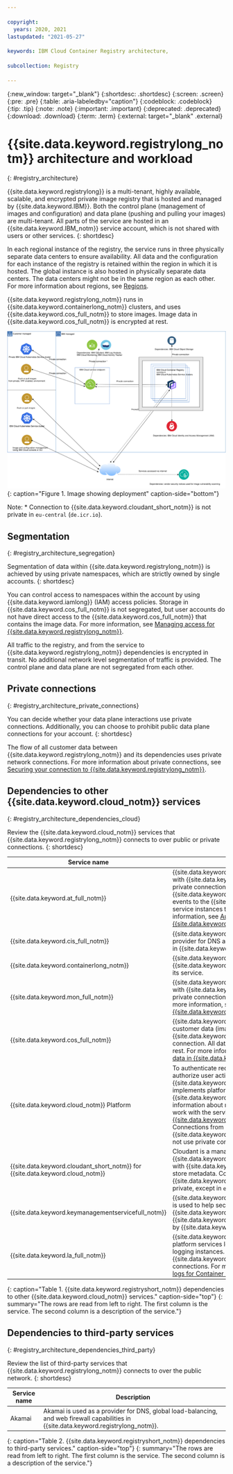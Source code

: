 ```yaml
---

copyright:
  years: 2020, 2021
lastupdated: "2021-05-27"

keywords: IBM Cloud Container Registry architecture,

subcollection: Registry

---
```


{:new_window: target="_blank"}
{:shortdesc: .shortdesc}
{:screen: .screen}
{:pre: .pre}
{:table: .aria-labeledby="caption"}
{:codeblock: .codeblock}
{:tip: .tip}
{:note: .note}
{:important: .important}
{:deprecated: .deprecated}
{:download: .download}
{:term: .term}
{:external: target="_blank" .external}

# {{site.data.keyword.registrylong_notm}} architecture and workload
{: #registry_architecture}

{{site.data.keyword.registrylong}} is a multi-tenant, highly available, scalable, and encrypted private image registry that is hosted and managed by {{site.data.keyword.IBM}}. Both the control plane (management of images and configuration) and data plane (pushing and pulling your images) are multi-tenant. All parts of the service are hosted in an {{site.data.keyword.IBM_notm}} service account, which is not shared with users or other services.
{: shortdesc}

In each regional instance of the registry, the service runs in three physically separate data centers to ensure availability. All data and the configuration for each instance of the registry is retained within the region in which it is hosted. The global instance is also hosted in physically separate data centers. The data centers might not be in the same region as each other. For more information about regions, see [Regions](/docs/Registry?topic=Registry-registry_overview#registry_regions).

{{site.data.keyword.registrylong_notm}} runs in {{site.data.keyword.containerlong_notm}} clusters, and uses {{site.data.keyword.cos_full_notm}} to store images. Image data in {{site.data.keyword.cos_full_notm}} is encrypted at rest.

![Image showing deployment.](images/container-registry_deployment_model.svg "Image showing deployment in your account, MZRs, public ingress, private ingress, customer data flows, and dependencies (public and private)."){: caption="Figure 1. Image showing deployment" caption-side="bottom"}

Note: \* Connection to {{site.data.keyword.cloudant_short_notm}} is not private in `eu-central` (`de.icr.io`).

## Segmentation
{: #registry_architecture_segregation}

Segmentation of data within {{site.data.keyword.registrylong_notm}} is achieved by using private namespaces, which are strictly owned by single accounts.
{: shortdesc}

You can control access to namespaces within the account by using {{site.data.keyword.iamlong}} (IAM) access policies. Storage in {{site.data.keyword.cos_full_notm}} is not segregated, but user accounts do not have direct access to the {{site.data.keyword.cos_full_notm}} that contains the image data. For more information, see [Managing access for {{site.data.keyword.registrylong_notm}}](/docs/Registry?topic=Registry-iam).

All traffic to the registry, and from the service to {{site.data.keyword.registrylong_notm}} dependencies is encrypted in transit. No additional network level segmentation of traffic is provided. The control plane and data plane are not segregated from each other.

## Private connections
{: #registry_architecture_private_connections}

You can decide whether your data plane interactions use private connections. Additionally, you can choose to prohibit public data plane connections for your account.
{: shortdesc}

The flow of all customer data between {{site.data.keyword.registrylong_notm}} and its dependencies uses private network connections. For more information about private connections, see [Securing your connection to {{site.data.keyword.registrylong_notm}}](/docs/Registry?topic=Registry-registry_private).

## Dependencies to other {{site.data.keyword.cloud_notm}} services
{: #registry_architecture_dependencies_cloud}

Review the {{site.data.keyword.cloud_notm}} services that {{site.data.keyword.registrylong_notm}} connects to over public or private connections.
{: shortdesc}

| Service name | Description |
|------------|-------------------------------------|
| {{site.data.keyword.at_full_notm}} | {{site.data.keyword.registrylong_notm}} integrates with {{site.data.keyword.at_short}}, by using a private connection, to forward {{site.data.keyword.registryshort_notm}} audit events to the {{site.data.keyword.at_short}} service instances that you set up. For more information, see [Auditing events for {{site.data.keyword.registryshort_notm}}](/docs/Registry?topic=Registry-at_events). |
| {{site.data.keyword.cis_full_notm}} | {{site.data.keyword.cis_full_notm}} is used as a provider for DNS and load-balancing capabilities in {{site.data.keyword.registrylong_notm}}. |
| {{site.data.keyword.containerlong_notm}} | {{site.data.keyword.registrylong_notm}} uses {{site.data.keyword.containerlong_notm}} to run its service. |
| {{site.data.keyword.mon_full_notm}} | {{site.data.keyword.registrylong_notm}} integrates with {{site.data.keyword.mon_short}}, by using a private connection, to send platform metrics. For more information, see [Monitoring metrics for {{site.data.keyword.registrylong_notm}}](/docs/Registry?topic=Registry-registry_monitor). |
| {{site.data.keyword.cos_full_notm}} | {{site.data.keyword.registryshort_notm}} stores customer data (images) in {{site.data.keyword.cos_short}} by using a private connection. All data is encrypted in transit and at rest. For more information, see [Managing your data in {{site.data.keyword.registrylong_notm}}](/docs/Registry?topic=Registry-delete-data).|
| {{site.data.keyword.cloud_notm}} Platform | To authenticate requests to the service and authorize user actions, {{site.data.keyword.registrylong_notm}} implements platform and service access roles in {{site.data.keyword.iamshort}} (IAM). For more information about required IAM permissions to work with the service, see [Managing access for {{site.data.keyword.registryshort_notm}}](/docs/Registry?topic=Registry-iam). Connections from {{site.data.keyword.registrylong_notm}} to IAM do not use private connections. |
| {{site.data.keyword.cloudant_short_notm}} for {{site.data.keyword.cloud_notm}} | Cloudant is a managed, distributed database. {{site.data.keyword.registrylong_notm}} integrates with {{site.data.keyword.cloudant_short_notm}} to store metadata. Connections to {{site.data.keyword.cloudant_short_notm}} are private, except in `eu-central` (`de.icr.io`). |
| {{site.data.keyword.keymanagementservicefull_notm}} | {{site.data.keyword.keymanagementserviceshort}} is used to help secure the parts of {{site.data.keyword.containerlong_notm}} and {{site.data.keyword.cos_full_notm}} that are used by {{site.data.keyword.registrylong_notm}}. |
| {{site.data.keyword.la_full_notm}} | {{site.data.keyword.registrylong_notm}} generates platform services logs, which are displayed in your logging instances. The logs are sent to {{site.data.keyword.la_full_notm}} by using private connections. For more information, see [Analyzing logs for Container Registry](/docs/Registry?topic=Registry-registry_logs). |
{: caption="Table 1. {{site.data.keyword.registryshort_notm}} dependencies to other {{site.data.keyword.cloud_notm}} services." caption-side="top"}
{: summary="The rows are read from left to right. The first column is the service. The second column is a description of the service."}

## Dependencies to third-party services
{: #registry_architecture_dependencies_third_party}

Review the list of third-party services that {{site.data.keyword.registrylong_notm}} connects to over the public network.
{: shortdesc}

| Service name | Description |
|------------|-------------------------------------|
| Akamai | Akamai is used as a provider for DNS, global load-balancing, and web firewall capabilities in {{site.data.keyword.registrylong_notm}}. |
{: caption="Table 2. {{site.data.keyword.registryshort_notm}} dependencies to third-party services." caption-side="top"}
{: summary="The rows are read from left to right. The first column is the service. The second column is a description of the service."}
